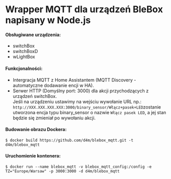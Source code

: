 # Wrapper MQTT dla urządzeń BleBox napisany w Node.js

#### Obsługiwane urządzenia:
- switchBox
- switchBoxD
- wLightBox

#### Funkcjonalności:
- Intergracja MQTT z Home Assistantem (MQTT Discovery - automatyczne dodawanie encji w HA).
- Serwer HTTP (Domyślny port: 3000) dla akcji przychodzących z urządzeń switchBox.<br>
Jeśli na urządzeniu ustawimy na wejściu wywołanie URL np.: ```http://XXX.XXX.XXX.XXX:3000/binary_sensor/Włącz+pasek+LED```zostanie utworzona encja typu binary_sensor o nazwie ```Włącz pasek LED```, a jej stan będzie się zmieniał po wywołaniu akcji.

#### Budowanie obrazu Dockera:
```
$ docker build https://github.com/d4m/blebox_mqtt.git -t d4m/blebox_mqtt
```

#### Uruchomienie kontenera:
```
$ docker run --name blebox_mqtt -v blebox_mqtt_config:/config -e TZ="Europe/Warsaw" -p 3000:3000 -d d4m/blebox_mqtt
```
